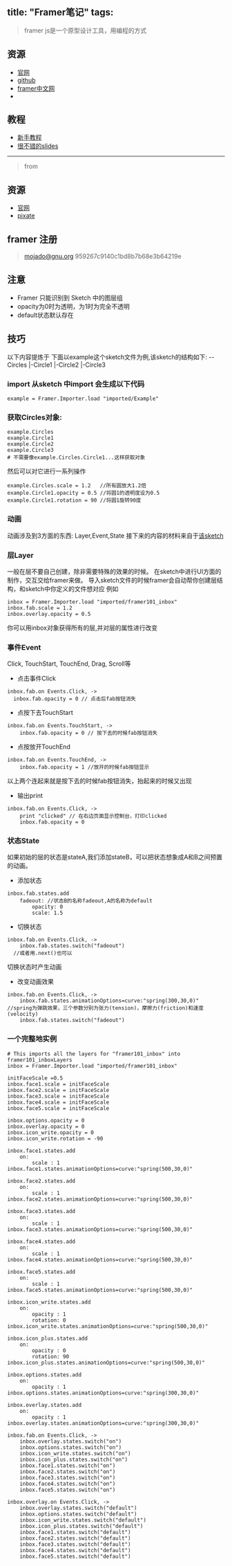 title: "Framer笔记"
tags:
---


> framer js是一个原型设计工具，用编程的方式

## 资源
- [官网](http://framerjs.com/)
- [github](https://github.com/koenbok/Framer)
- [framer中文网](https://framerjscn.github.io/)
- []()
## 教程
- [新手教程](https://medium.com/@designforhuman/new-to-framer-just-3-things-to-get-you-started-47397f27c71e)
- [很不错的slides](http://nlevin.com/framer)
---

> from

## 资源
- [官网](http://www.relativewave.com/form/)
- [pixate](http://www.pixate.com/)


## framer 注册
> mojado@gnu.org
959267c9140c1bd8b7b68e3b64219e

## 注意
- Framer 只能识别到 Sketch 中的图层组
- opacity为0时为透明，为1时为完全不透明
- default状态默认存在

## 技巧
以下内容提炼于
下面以example这个sketch文件为例,该sketch的结构如下:
--Circles
 |-Circle1
 |-Circle2
 |-Circle3

### import 从sketch 中import 会生成以下代码
```
example = Framer.Importer.load "imported/Example"
```

### 获取Circles对象:
```
example.Circles
example.Circle1
example.Circle2
example.Circle3
# 不需要像example.Circles.Circle1...这样获取对象
```
然后可以对它进行一系列操作
```
example.Circles.scale = 1.2   //所有圆放大1.2倍
example.Circle1.opacity = 0.5 //将圆1的透明度设为0.5
example.Circle1.rotation = 90 //将圆1旋转90度
```

### 动画
动画涉及到3方面的东西: Layer,Event,State
接下来的内容的材料来自于[该sketch](https://www.dropbox.com/s/4d95mgf76vvkmxb/framer101_inbox.sketch?dl=0)

### 层Layer
一般在层不要自己创建，除非需要特殊的效果的时候。
在sketch中进行UI方面的制作，交互交给framer来做。
导入sketch文件的时候framer会自动帮你创建层结构，和sketch中你定义的文件想对应
例如
```
inbox = Framer.Importer.load "imported/framer101_inbox"
inbox.fab.scale = 1.2
inbox.overlay.opacity = 0.5
```
你可以用inbox对象获得所有的层,并对层的属性进行改变

### 事件Event
 Click, TouchStart, TouchEnd, Drag, Scroll等

 - 点击事件Click
 ```
 inbox.fab.on Events.Click, ->
   inbox.fab.opacity = 0 // 点击后fab按钮消失
 ```

- 点按下去TouchStart
```
inbox.fab.on Events.TouchStart, ->
	inbox.fab.opacity = 0 // 按下去的时候fab按钮消失
```

- 点按放开TouchEnd
```
inbox.fab.on Events.TouchEnd, ->
	inbox.fab.opacity = 1 //放开的时候fab按钮显示
```

以上两个连起来就是按下去的时候fab按钮消失，抬起来的时候又出现

- 输出print
```
inbox.fab.on Events.Click, ->
	print "clicked" // 在右边页面显示控制台，打印clicked
	inbox.fab.opacity = 0
```

### 状态State
如果初始的层的状态是stateA,我们添加stateB，可以把状态想象成A和B之间预置的动画。
- 添加状态
```
inbox.fab.states.add
	fadeout: //状态B的名称fadeout,A的名称为default
		opacity: 0
		scale: 1.5
```
- 切换状态
```
inbox.fab.on Events.Click, ->
	inbox.fab.states.switch("fadeout")
  //或者用.next()也可以
```
切换状态时产生动画
- 改变动画效果
```
inbox.fab.on Events.Click, ->
	inbox.fab.states.animationOptions=curve:"spring(300,30,0)"   //spring为弹跳效果，三个参数分别为张力(tension)，摩擦力(friction)和速度(velocity)
	inbox.fab.states.switch("fadeout")
```

### 一个完整地实例
```
# This imports all the layers for "framer101_inbox" into framer101_inboxLayers
inbox = Framer.Importer.load "imported/framer101_inbox"

initFaceScale =0.5
inbox.face1.scale = initFaceScale
inbox.face2.scale = initFaceScale
inbox.face3.scale = initFaceScale
inbox.face4.scale = initFaceScale
inbox.face5.scale = initFaceScale

inbox.options.opacity = 0
inbox.overlay.opacity = 0
inbox.icon_write.opacity = 0
inbox.icon_write.rotation = -90

inbox.face1.states.add
	on:
		scale : 1
inbox.face1.states.animationOptions=curve:"spring(500,30,0)"

inbox.face2.states.add
	on:
		scale : 1
inbox.face2.states.animationOptions=curve:"spring(500,30,0)"

inbox.face3.states.add
	on:
		scale : 1
inbox.face3.states.animationOptions=curve:"spring(500,30,0)"

inbox.face4.states.add
	on:
		scale : 1
inbox.face4.states.animationOptions=curve:"spring(500,30,0)"

inbox.face5.states.add
	on:
		scale : 1
inbox.face5.states.animationOptions=curve:"spring(500,30,0)"

inbox.icon_write.states.add
	on:
		opacity : 1
		rotation: 0
inbox.icon_write.states.animationOptions=curve:"spring(500,30,0)"

inbox.icon_plus.states.add
	on:
		opacity : 0
		rotation: 90
inbox.icon_plus.states.animationOptions=curve:"spring(500,30,0)"

inbox.options.states.add
	on:
		opacity : 1
inbox.options.states.animationOptions=curve:"spring(300,30,0)"

inbox.overlay.states.add
	on:
		opacity : 1
inbox.overlay.states.animationOptions=curve:"spring(300,30,0)"

inbox.fab.on Events.Click, ->
	inbox.overlay.states.switch("on")
	inbox.options.states.switch("on")
	inbox.icon_write.states.switch("on")
	inbox.icon_plus.states.switch("on")
	inbox.face1.states.switch("on")
	inbox.face2.states.switch("on")
	inbox.face3.states.switch("on")
	inbox.face4.states.switch("on")
	inbox.face5.states.switch("on")

inbox.overlay.on Events.Click, ->
	inbox.overlay.states.switch("default")
	inbox.options.states.switch("default")
	inbox.icon_write.states.switch("default")
	inbox.icon_plus.states.switch("default")
	inbox.face1.states.switch("default")
	inbox.face2.states.switch("default")
	inbox.face3.states.switch("default")
	inbox.face4.states.switch("default")
	inbox.face5.states.switch("default")



```
